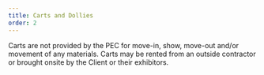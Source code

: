 ```yaml
---
title: Carts and Dollies
order: 2
---
```


Carts are not provided by the PEC for move-in, show, move-out and/or movement of any materials. Carts may be rented from an outside contractor or brought onsite by the Client or their exhibitors.
